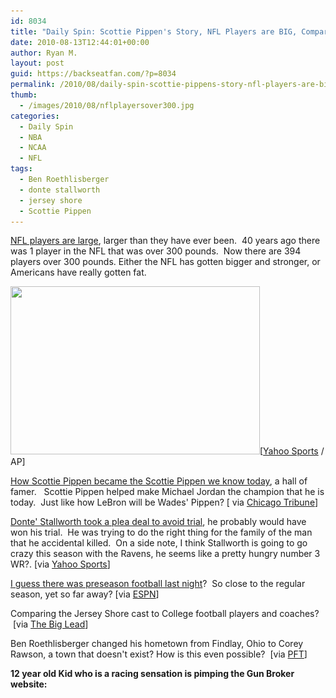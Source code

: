 ```yaml
---
id: 8034
title: "Daily Spin: Scottie Pippen's Story, NFL Players are BIG, Comparing Jersey Shore to College Football"
date: 2010-08-13T12:44:01+00:00
author: Ryan M.
layout: post
guid: https://backseatfan.com/?p=8034
permalink: /2010/08/daily-spin-scottie-pippens-story-nfl-players-are-big-comparing-jersey-shore-to-college-football/
thumb:
  - /images/2010/08/nflplayersover300.jpg
categories:
  - Daily Spin
  - NBA
  - NCAA
  - NFL
tags:
  - Ben Roethlisberger
  - donte stallworth
  - jersey shore
  - Scottie Pippen
---
```


<div class="entry">
  <p>
    <a href="http://news.yahoo.com/s/ap/20100808/ap_on_sp_fo_ne/fbn_nfl_heavyweights">NFL players are large</a>, larger than they have ever been.  40 years ago there was 1 player in the NFL that was over 300 pounds.  Now there are 394 players over 300 pounds. Either the NFL has gotten bigger and stronger, or Americans have really gotten fat.
  </p>

  <p>
    <a href="/images/2010/08/nflplayersover300.jpg"><img class="aligncenter size-full wp-image-8035" title="NFL HEAVYWEIGHTS" src="/images/2010/08/nflplayersover300.jpg" alt="" width="399" height="269" srcset="/images/2010/08/nflplayersover300.jpg 399w, /images/2010/08/nflplayersover300-300x202.jpg 300w" sizes="(max-width: 399px) 100vw, 399px" /></a>[<a href="http://news.yahoo.com/s/ap/20100808/ap_on_sp_fo_ne/fbn_nfl_heavyweights">Yahoo Sports</a> / AP]
  </p>

  <p>
    <a href="http://www.chicagotribune.com/sports/basketball/bulls/ct-spt-0813-haugh-chicago--20100812,0,145825.column">How Scottie Pippen became the Scottie Pippen we know today</a>, a hall of famer.   Scottie Pippen helped make Michael Jordan the champion that he is today.  Just like how LeBron will be Wades' Pippen? [ via <a href="http://www.chicagotribune.com/sports/basketball/bulls/ct-spt-0813-haugh-chicago--20100812,0,145825.column">Chicago Tribune</a>]
  </p>

  <p>
    <a href="http://sports.yahoo.com/nfl/news?slug=lc-stallworthsecondchance081210">Donte' Stallworth took a plea deal to avoid trial</a>, he probably would have won his trial.  He was trying to do the right thing for the family of the man that he accidental killed.  On a side note, I think Stallworth is going to go crazy this season with the Ravens, he seems like a pretty hungry number 3 WR?. [via <a href="http://sports.yahoo.com/nfl/news?slug=lc-stallworthsecondchance081210">Yahoo Sports</a>]
  </p>

  <p>
    <a href="http://scores.espn.go.com/nfl/recap?gameId=300812033">I guess there was preseason football last night</a>?  So close to the regular season, yet so far away? [via <a href="http://scores.espn.go.com/nfl/recap?gameId=300812033">ESPN</a>]
  </p>

  <p>
    Comparing the Jersey Shore cast to College football players and coaches?  [via <a href="http://thebiglead.com/index.php/2010/08/12/comparing-jersey-shore-characters-to-college-football-players-and-coaches/">The Big Lead</a>]
  </p>

  <p>
    Ben Roethlisberger changed his hometown from Findlay, Ohio to Corey Rawson, a town that doesn't exist? How is this even possible?  [via <a href="http://profootballtalk.nbcsports.com/2010/08/12/big-ben-ditches-his-hometown/?related=1">PFT</a>]
  </p>

  <p>
    <strong>12 year old Kid who is a racing sensation is pimping the Gun Broker website:</strong><br />
  </p>
</div>
